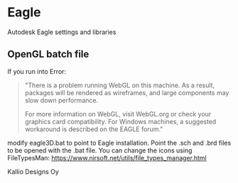 # Eagle
Autodesk Eagle settings and libraries

## OpenGL batch file

If you run into Error:
> "There is a problem running WebGL on this machine. As a result, packages will be rendered as wireframes, and large components may slow down performance.
> 
> For more information on WebGL, visit WebGL.org or check your graphics card compatibility. For Windows machines, a suggested workaround is described on the EAGLE forum."

modify eagle3D.bat to point to Eagle installation. Point the .sch and .brd files to be opened with the .bat file. You can change the icons using FileTypesMan:
https://www.nirsoft.net/utils/file_types_manager.html

Kallio Designs Oy